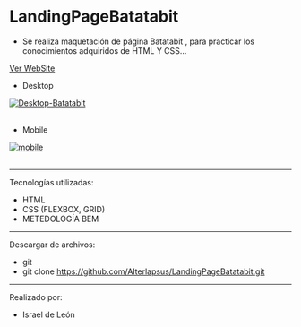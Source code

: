 # LandingPageBatatabit

- Se realiza maquetación de página Batatabit , para practicar los conocimientos adquiridos de HTML Y CSS...



<a href="https://batatabitalter.netlify.app/">Ver WebSite</a>

- Desktop

<a href="https://postimg.cc/hQq5f15R" target="_blank"><img src="https://i.postimg.cc/3Ny5fLjN/Desktop-Batatabit.png" alt="Desktop-Batatabit"/></a><br/><br/>


- Mobile

<a href="https://postimages.org/" target="_blank"><img src="https://i.postimg.cc/3r6H0T7v/mobile.png" alt="mobile"/></a><br/><br/>

---

Tecnologías utilizadas:

- HTML 
- CSS (FLEXBOX, GRID)
- METEDOLOGÍA BEM

---


Descargar de archivos: 

- git 
- git clone https://github.com/Alterlapsus/LandingPageBatatabit.git

---

Realizado por: 

- Israel de León 
